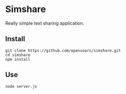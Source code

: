 # Simshare

Really simple text sharing application.

## Install
```
git clone https://github.com/opensoars/simshare.git
cd simshare
npm install
```


## Use
`node server.js`